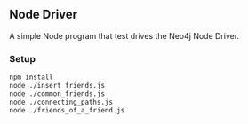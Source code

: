 ## Node Driver

A simple Node program that test drives the Neo4j Node Driver.

### Setup

```bash
npm install
node ./insert_friends.js
node ./common_friends.js
node ./connecting_paths.js
node ./friends_of_a_friend.js
```